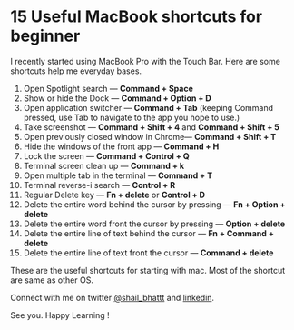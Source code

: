 
# 15 Useful MacBook shortcuts for beginner


I recently started using MacBook Pro with the Touch Bar. Here are some shortcuts help me everyday bases.

1. Open Spotlight search — **Command + Space**
2. Show or hide the Dock — **Command + Option + D**
3. Open application switcher — **Command + Tab** (keeping Command pressed, use Tab to navigate to the app you hope to use.)
4. Take screenshot — **Command + Shift + 4** and **Command + Shift + 5**
5. Open previously closed window in Chrome— **Command + Shift + T**
6. Hide the windows of the front app — **Command + H**
7. Lock the screen — **Command + Control + Q**
8. Terminal screen clean up — **Command + k**
9. Open multiple tab in the terminal — **Command + T**
10. Terminal reverse-i search — **Control + R**
11.  Regular Delete key — **Fn + delete** or **Control + D**
12. Delete the entire word behind the cursor by pressing — **Fn + Option + delete**
13. Delete the entire word front the cursor by pressing — **Option + delete**
14. Delete the entire line of text behind the cursor — **Fn + Command + delete**
15. Delete the entire line of text front the cursor — **Command + delete**

These are the useful shortcuts for starting with mac. Most of the shortcut are same as other OS. 

Connect with me on twitter [@shail_bhattt](https://twitter.com/shail_bhattt) and [linkedin](https://www.linkedin.com/in/shail-b-36557a88).

See you. Happy Learning !
